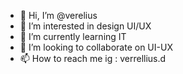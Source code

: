 - 👋 Hi, I’m @verelius
- 👀 I’m interested in design UI/UX
- 🌱 I’m currently learning IT
- 💞️ I’m looking to collaborate on UI-UX
- 📫 How to reach me ig : verrellius.d

<!---
verelius/verelius is a ✨ special ✨ repository because its `README.md` (this file) appears on your GitHub profile.
You can click the Preview link to take a look at your changes.
--->

